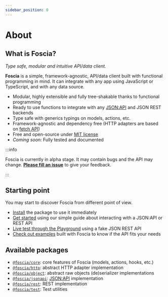 ```yaml
---
sidebar_position: 0
---
```


# About

## What is Foscia?

_Type safe, modular and intuitive API/data client._

**Foscia** is a simple, framework-agnostic, API/data client built with
functional programming in mind. It can integrate with any app using JavaScript
or TypeScript, and with any data source.

-   Modular, highly extensible and fully tree-shakable thanks to functional
    programming
-   Ready to use functions to integrate with any
    [JSON:API](https://jsonapi.org/) and JSON REST backends
-   Type safe with generics typings on models, actions, etc.
-   Framework-agnostic and dependency free (HTTP adapters are based on
    [fetch API](https://developer.mozilla.org/en-US/docs/Web/API/Fetch_API))
-   Free and open-source under
    [MIT license](https://opensource.org/licenses/MIT)
-   _Coming soon:_ Fully tested and documented

:::info

Foscia is currently in alpha stage. It may contain bugs and the API may change.
[**Please fill an issue**](https://github.com/foscia-dev/foscia/issues) to
give your feedback.

:::

## Starting point

You may start to discover Foscia from different point of view.

-   [Install](/docs/installation) the package to use it immediately
-   [Get started](/docs/getting-started) using our simple guide about
    interacting with a JSON:API or REST API
-   [Live test through the Playground](https://stackblitz.com/edit/foscia?file=playground.ts)
    using a fake JSON REST API
-   [Check out examples](/docs/category/examples) built with Foscia to know if
    the API fits your needs

## Available packages

-   [`@foscia/core`](/docs/reference/api/modules/foscia_core): core features of
    Foscia (models, actions, hooks, etc.)
-   [`@foscia/http`](/docs/reference/api/modules/foscia_http): abstract HTTP
    adapter implementation
-   [`@foscia/object`](/docs/reference/api/modules/foscia_object): abstract raw
    objects (de)serializer implementations
-   [`@foscia/jsonapi`](/docs/reference/api/modules/foscia_jsonapi):
    [JSON:API](https://jsonapi.org) implementation
-   [`@foscia/rest`](/docs/reference/api/modules/foscia_rest): REST
    implementation
-   [`@foscia/test`](/docs/reference/api/modules/foscia_test): Test utilities
